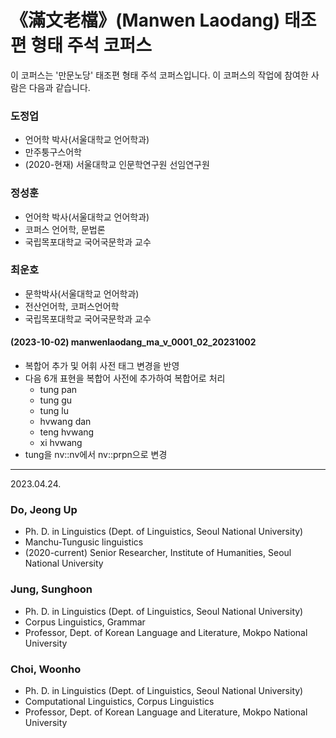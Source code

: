 # 《滿文老檔》(Manwen Laodang) 태조편 형태 주석 코퍼스

이 코퍼스는 '만문노당' 태조편 형태 주석 코퍼스입니다. 이 코퍼스의 작업에 참여한 사람은 다음과 같습니다.

### 도정업 
- 언어학 박사(서울대학교 언어학과)
- 만주퉁구스어학
- (2020-현재) 서울대학교 인문학연구원 선임연구원

### 정성훈
- 언어학 박사(서울대학교 언어학과)
- 코퍼스 언어학, 문법론
- 국립목포대학교 국어국문학과 교수

### 최운호
- 문학박사(서울대학교 언어학과)
- 전산언어학, 코퍼스언어학
- 국립목포대학교 국어국문학과 교수

#### (2023-10-02) manwenlaodang_ma_v_0001_02_20231002 
- 복합어 추가 및 어휘 사전 태그 변경을 반영
- 다음 6개 표현을 복합어 사전에 추가하여 복합어로 처리
  -  tung pan
  -  tung gu
  -  tung lu
  -  hvwang dan
  -  teng hvwang
  -  xi hvwang
-  tung을   nv::nv에서 nv::prpn으로 변경

---
2023.04.24.

### Do, Jeong Up
- Ph. D. in Linguistics (Dept. of Linguistics, Seoul National University)
- Manchu-Tungusic linguistics
- (2020-current) Senior Researcher, Institute of Humanities, Seoul National University

### Jung, Sunghoon
- Ph. D. in Linguistics (Dept. of Linguistics, Seoul National University)
- Corpus Linguistics, Grammar
- Professor, Dept. of Korean Language and Literature, Mokpo National University

### Choi, Woonho
- Ph. D. in Linguistics (Dept. of Linguistics, Seoul National University)
- Computational Linguistics, Corpus Linguistics
- Professor, Dept. of Korean Language and Literature, Mokpo National University

